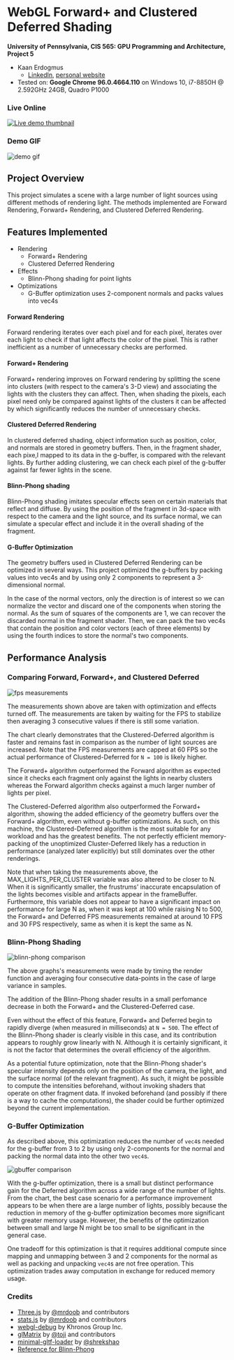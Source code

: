 WebGL Forward+ and Clustered Deferred Shading
======================

**University of Pennsylvania, CIS 565: GPU Programming and Architecture, Project 5**

* Kaan Erdogmus
  * [LinkedIn](https://linkedin.com/in/kaanberk), [personal website](https://kaan9.github.io)
* Tested on: **Google Chrome 96.0.4664.110** on 
   Windows 10, i7-8850H @ 2.592GHz 24GB, Quadro P1000

### Live Online

[![Live demo thumbnail](img/thumb.png)](https://https://kaan9.github.io/Project5-WebGL-Forward-Plus-and-Clustered-Deferred/)

### Demo GIF

![demo gif](img/video.gif)

## Project Overview
This project simulates a scene with a large number of light sources using different methods of rendering light.
The methods implemented are Forward Rendering, Forward+ Rendering, and Clustered Deferred Rendering.

## Features Implemented
* Rendering
  * Forward+ Rendering
  * Clustered Deferred Rendering
* Effects
  * Blinn-Phong shading for point lights
* Optimizations
  * G-Buffer optimization uses 2-component normals and packs values into vec4s

#### Forward Rendering
Forward rendering iterates over each pixel and for each pixel, iterates over each light to check if that light
affects the color of the pixel. This is rather inefficient as a number of unnecessary checks are performed.

#### Forward+ Rendering
Forward+ rendering improves on Forward rendering by splitting the scene into clusters (with respect to the camera's
3-D view) and associating the lights with the clusters they can affect. Then, when shading the pixels, each pixel
need only be compared against lights of the clusters it can be affected by which significantly 
reduces the number of unnecessary checks.

#### Clustered Deferred Rendering
In clustered deferred shading, object information such as position, color, and normals are stored in geometry buffers.
Then, in the fragment shader, each pixe,l mapped to its data in the g-buffer, is compared with the relevant lights. By further adding clustering, we can check each pixel of the g-buffer against far fewer lights in the scene.

#### Blinn-Phong shading
Blinn-Phong shading imitates specular effects seen on certain materials that reflect and diffuse. By using the
position of the fragment in 3d-space with respect to the camera and the light source, and its surface normal,
we can simulate a specular effect and include it in the overall shading of the fragment.

#### G-Buffer Optimization
The geometry buffers used in Clustered Deferred Rendering can be optimized in several ways. This project optimized the
g-buffers by packing values into vec4s and by using only 2 components to represent a 3-dimensional normal.

In the case of the normal vectors, only the direction is of interest so we can normalize the vector and discard one of
the components when storing the normal. As the sum of squares of the components are 1, we can recover the discarded
normal in the fragment shader. Then, we can pack the two vec4s that contain the position and color vectors (each of
three elements) by using the fourth indices to store the normal's two components.

## Performance Analysis

### Comparing Forward, Forward+, and Clustered Deferred
![fps measurements](img/fps_compare.png)

The measurements shown above are taken with optimization and effects turned off. The
measurements are taken by waiting for the FPS to stabilize then averaging 3 consecutive values if there is still some variation.

The chart clearly demonstrates that the Clustered-Deferred algorithm is faster and
remains fast in comparison as the number of light sources are increased. Note that
the FPS measurements are capped at 60 FPS so the actual performance of Clustered-Deferred for `N = 100` is likely higher.

The Forward+ algorithm outperformed the Forward algorithm as expected since it checks each
fragment only against the lights in nearby clusters whereas the Forward
algorithm checks against a much larger number of lights per pixel.

The Clustered-Deferred algorithm also outperformed the Forward+ algorithm, showing
the added efficiency of the geometry buffers over the Forward+ algorithm, even without g-buffer optimizations. As such, on this machine, the Clustered-Deferred
algorithm is the most suitable for any workload and has the greatest benefits. The
not perfectly efficient memory-packing of the unoptimized Cluster-Deferred likely
has a reduction in performance (analyzed later explicitly) but still dominates
over the other renderings. 

Note that when taking the measurements above, the MAX_LIGHTS_PER_CLUSTER variable
was also altered to be closer to N. When it is significantly smaller, the frustrums'
inaccurate encapsulation of the lights becomes visible and artifacts appear in the frameBuffer. Furthermore, this variable does not appear to have a significant
impact on performance for large N as, when it was kept at 100 while raising N to 
500, the Forward+ and Deferred FPS measurements remained at around 10 FPS and 30 FPS
respectively, same as when it is kept the same as N.

### Blinn-Phong Shading
![blinn-phong comparison](img/bp_compare.png)

The above graphs's measurements were made by timing the render function and averaging four consecutive data-points in the case of large variance in samples.

The addition of the Blinn-Phong shader results in a small perfomance decrease in
both the Forward+ and the Clustered-Deferred case.

Even without the effect of this feature, Forward+ and Deferred begin to rapidly
diverge (when measured in milliseconds) at `N = 500`. The effect of the Blinn-Phong
shader is clearly visible in this case, and its contribution appears to roughly grow linearly with N. Although it is certainly significant, it is not the factor
that determines the overall efficiency of the algorithm.

As a potential future optimization, note that the Blinn-Phong shader's specular intensity depends only on the position of the 
camera, the light, and the surface normal (of the relevant fragment).
As such, it might be possible to compute the intensities beforehand, without
invoking shaders that operate on other fragment data. If invoked beforehand (and possibly if there is a way to cache the computations), the shader could be further
optimized beyond the current implementation. 

### G-Buffer Optimization
As described above, this optimization reduces the number of `vec4`s needed for the
g-buffer from 3 to 2 by using only 2-components for the normal and packing the
normal data into the other two `vec4`s.

![gbuffer comparison](img/gbuffer_compare.png)

With the g-buffer optimization, there is a small but distinct performance gain for the Deferred algorithm across a wide range of the number of lights. From the chart,
the best case scenario for a performance improvement appears to be when there are a large number of lights, possibly because the reduction in memory of the g-buffer optimization becomes more significant with greater memory usage. However, the benefits of the optimization between small and large N might be too small to be
significant in the general case.

One tradeoff for this optimization is that it requires additional compute since
mapping and unmapping between 3 and 2 components for the normal as well as
packing and unpacking `vec4`s are not free operation. This optimization trades away
computation in exchange for reduced memory usage.


### Credits

* [Three.js](https://github.com/mrdoob/three.js) by [@mrdoob](https://github.com/mrdoob) and contributors
* [stats.js](https://github.com/mrdoob/stats.js) by [@mrdoob](https://github.com/mrdoob) and contributors
* [webgl-debug](https://github.com/KhronosGroup/WebGLDeveloperTools) by Khronos Group Inc.
* [glMatrix](https://github.com/toji/gl-matrix) by [@toji](https://github.com/toji) and contributors
* [minimal-gltf-loader](https://github.com/shrekshao/minimal-gltf-loader) by [@shrekshao](https://github.com/shrekshao)
* [Reference for Blinn-Phong](https://www.cis.upenn.edu/~cis460/21fa/hw/hw04/openglFun.html)
